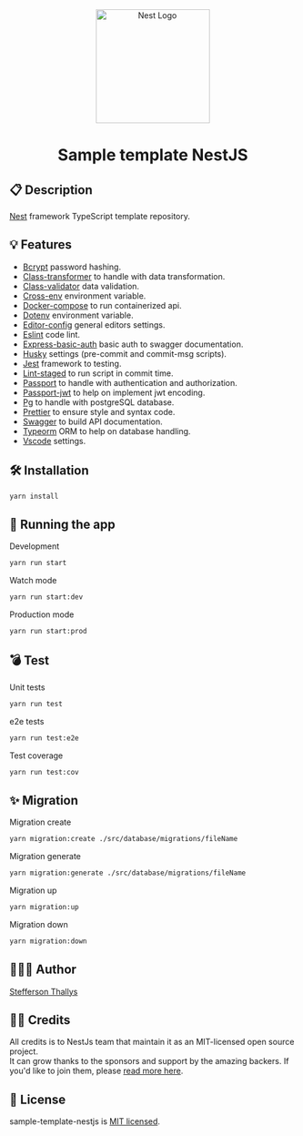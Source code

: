 <div align="center">
  <a href="http://nestjs.com/" target="blank"><img src="https://nestjs.com/img/logo-small.svg" width="200" alt="Nest Logo" /></a>

  # Sample template NestJS
</div>

## 📋 Description

[Nest](https://github.com/nestjs/nest) framework TypeScript template repository.

## 💡 Features

- [Bcrypt](https://www.npmjs.com/package/bcrypt) password hashing.
- [Class-transformer](https://www.npmjs.com/package/class-transformer) to handle with data transformation.
- [Class-validator](https://www.npmjs.com/package/class-validator) data validation.
- [Cross-env](https://www.npmjs.com/package/cross-env) environment variable.
- [Docker-compose](https://docs.docker.com/compose/) to run containerized api.
- [Dotenv](https://www.npmjs.com/package/dotenv) environment variable.
- [Editor-config](https://editorconfig.org/) general editors settings.
- [Eslint](https://eslint.org/) code lint.
- [Express-basic-auth](https://www.npmjs.com/package/express-basic-auth) basic auth to swagger documentation.
- [Husky](https://typicode.github.io/husky/) settings (pre-commit and commit-msg scripts).
- [Jest](https://jestjs.io/pt-BR/) framework to testing.
- [Lint-staged](https://www.npmjs.com/package/lint-staged?activeTab=readme) to run script in commit time.
- [Passport](https://www.passportjs.org/docs/) to handle with authentication and authorization.
- [Passport-jwt](https://www.passportjs.org/packages/passport-jwt/) to help on implement jwt encoding.
- [Pg](https://node-postgres.com/) to handle with postgreSQL database.
- [Prettier](https://prettier.io/) to ensure style and syntax code.
- [Swagger](https://swagger.io/) to build API documentation.
- [Typeorm](https://typeorm.io/) ORM to help on database handling.
- [Vscode](https://code.visualstudio.com/) settings.

## 🛠️ Installation

```bash
yarn install
```

## 🚀 Running the app

Development
```bash
yarn run start
```

Watch mode
```bash
yarn run start:dev
```

Production mode
```bash
yarn run start:prod
```

## 💣 Test

Unit tests
```bash
yarn run test
```

e2e tests
```bash
yarn run test:e2e
```

Test coverage
```bash
yarn run test:cov
```

## ✨ Migration

Migration create
```bash
yarn migration:create ./src/database/migrations/fileName
```

Migration generate
```bash
yarn migration:generate ./src/database/migrations/fileName
```

Migration up
```bash
yarn migration:up
```

Migration down
```bash
yarn migration:down
```

## 👨🏽‍💻 Author

[Stefferson Thallys](https://www.linkedin.com/in/stefferson-thallys/)

## 👏🏽 Credits

All credits is to NestJs team that maintain it as an MIT-licensed open source project.</br>
It can grow thanks to the sponsors and support by the amazing backers. If you'd like to join them, please [read more here](https://docs.nestjs.com/support).

## 🧾 License

sample-template-nestjs is [MIT licensed](LICENSE).
